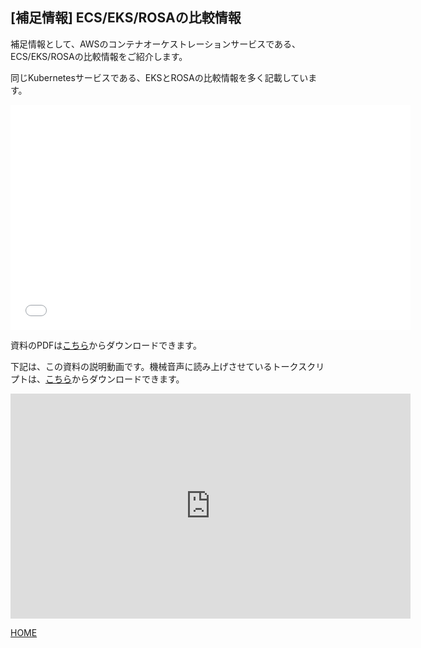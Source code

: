 ## [補足情報] ECS/EKS/ROSAの比較情報

補足情報として、AWSのコンテナオーケストレーションサービスである、ECS/EKS/ROSAの比較情報をご紹介します。

同じKubernetesサービスである、EKSとROSAの比較情報を多く記載しています。

<embed src="../../docs/pdf/2023-ecs-eks-rosa.pdf#&scrollbar=0&view=Fit&viewrect=0,0,570,0" width="640" height="360" hspace="0" vspace="0">

資料のPDFは[こちら](../../docs/pdf/2023-ecs-eks-rosa.pdf)からダウンロードできます。

下記は、この資料の説明動画です。機械音声に読み上げさせているトークスクリプトは、[こちら](docs/pdf/2023-ecs-eks-rosa-talkscripts.zip)からダウンロードできます。

<iframe width="640" height="360" src="https://www.youtube.com/embed/hFf9h3dwCdI?si=AORjoc9G1Im2JlhF" title="YouTube video player" frameborder="0" allow="accelerometer; autoplay; clipboard-write; encrypted-media; gyroscope; picture-in-picture; web-share" allowfullscreen></iframe>

[HOME](../../README.md)
